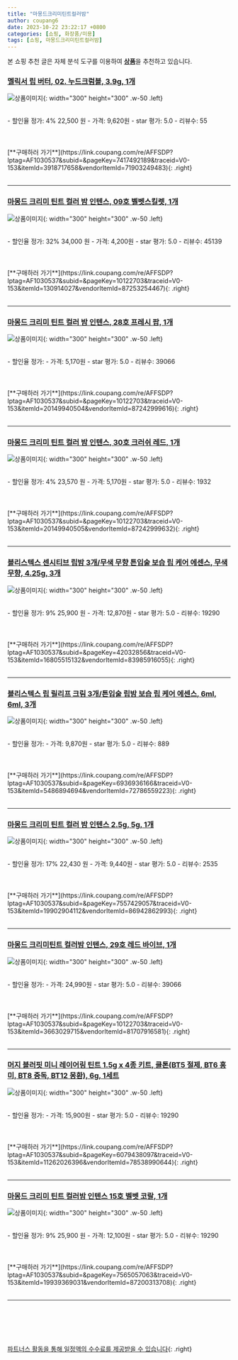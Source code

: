 ```yaml
---
title: "마몽드크리미틴트컬러밤"
author: coupang6
date: 2023-10-22 23:22:17 +0800
categories: [쇼핑, 화장품/미용]
tags: [쇼핑, 마몽드크리미틴트컬러밤]
---
```


본 쇼핑 추천 글은 자체 분석 도구를 이용하여 [**상품**](https://link.coupang.com/a/bao1ui)을 추천하고 있습니다.

### [멜릭서 립 버터, 02. 누드크럼블, 3.9g, 1개](https://link.coupang.com/re/AFFSDP?lptag=AF1030537&subid=&pageKey=7417492189&traceid=V0-153&itemId=3918717658&vendorItemId=71903249483)

![상품이미지](https://thumbnail7.coupangcdn.com/thumbnails/remote/230x230ex/image/retail/images/2188562701598326-81129323-6790-4ac9-b545-47ed7d441257.jpg){: width="300" height="300" .w-50 .left}


<br>
- 할인율 정가: 4%  22,500   원
- 가격: 9,620원
- star 평가: 5.0
- 리뷰수: 55
<br>
<br>
<br>
<br>
[**구매하러 가기**](https://link.coupang.com/re/AFFSDP?lptag=AF1030537&subid=&pageKey=7417492189&traceid=V0-153&itemId=3918717658&vendorItemId=71903249483){: .right}
<br>
<br>

---

### [마몽드 크리미 틴트 컬러 밤 인텐스, 09호 벨벳스킬렛, 1개](https://link.coupang.com/re/AFFSDP?lptag=AF1030537&subid=&pageKey=10122703&traceid=V0-153&itemId=130914027&vendorItemId=87253254467)

![상품이미지](https://thumbnail10.coupangcdn.com/thumbnails/remote/230x230ex/image/vendor_inventory/147a/db153437585614f6822ea43b5844439461003d6204bf63985c924f5b91c2.jpg){: width="300" height="300" .w-50 .left}


<br>
- 할인율 정가: 32%  34,000   원
- 가격: 4,200원
- star 평가: 5.0
- 리뷰수: 45139
<br>
<br>
<br>
<br>
[**구매하러 가기**](https://link.coupang.com/re/AFFSDP?lptag=AF1030537&subid=&pageKey=10122703&traceid=V0-153&itemId=130914027&vendorItemId=87253254467){: .right}
<br>
<br>

---

### [마몽드 크리미 틴트 컬러 밤 인텐스, 28호 프레시 팝, 1개](https://link.coupang.com/re/AFFSDP?lptag=AF1030537&subid=&pageKey=10122703&traceid=V0-153&itemId=20149940504&vendorItemId=87242999616)

![상품이미지](https://thumbnail10.coupangcdn.com/thumbnails/remote/230x230ex/image/vendor_inventory/147a/db153437585614f6822ea43b5844439461003d6204bf63985c924f5b91c2.jpg){: width="300" height="300" .w-50 .left}


<br>
- 할인율 정가: 
- 가격: 5,170원
- star 평가: 5.0
- 리뷰수: 39066
<br>
<br>
<br>
<br>
[**구매하러 가기**](https://link.coupang.com/re/AFFSDP?lptag=AF1030537&subid=&pageKey=10122703&traceid=V0-153&itemId=20149940504&vendorItemId=87242999616){: .right}
<br>
<br>

---

### [마몽드 크리미 틴트 컬러 밤 인텐스, 30호 크러쉬 레드, 1개](https://link.coupang.com/re/AFFSDP?lptag=AF1030537&subid=&pageKey=10122703&traceid=V0-153&itemId=20149940505&vendorItemId=87242999632)

![상품이미지](https://thumbnail10.coupangcdn.com/thumbnails/remote/230x230ex/image/vendor_inventory/147a/db153437585614f6822ea43b5844439461003d6204bf63985c924f5b91c2.jpg){: width="300" height="300" .w-50 .left}


<br>
- 할인율 정가: 4%  23,570   원
- 가격: 5,170원
- star 평가: 5.0
- 리뷰수: 1932
<br>
<br>
<br>
<br>
[**구매하러 가기**](https://link.coupang.com/re/AFFSDP?lptag=AF1030537&subid=&pageKey=10122703&traceid=V0-153&itemId=20149940505&vendorItemId=87242999632){: .right}
<br>
<br>

---

### [블리스텍스 센시티브 립밤 3개/무색 무향 튼입술 보습 립 케어 에센스, 무색 무향, 4.25g, 3개](https://link.coupang.com/re/AFFSDP?lptag=AF1030537&subid=&pageKey=42032856&traceid=V0-153&itemId=16805515132&vendorItemId=83985916055)

![상품이미지](https://thumbnail6.coupangcdn.com/thumbnails/remote/230x230ex/image/vendor_inventory/04c9/bb8a6fe32f1b08a7165af10772ddc02e15bb827972a99288755907972c75.jpg){: width="300" height="300" .w-50 .left}


<br>
- 할인율 정가: 9%  25,900   원
- 가격: 12,870원
- star 평가: 5.0
- 리뷰수: 19290
<br>
<br>
<br>
<br>
[**구매하러 가기**](https://link.coupang.com/re/AFFSDP?lptag=AF1030537&subid=&pageKey=42032856&traceid=V0-153&itemId=16805515132&vendorItemId=83985916055){: .right}
<br>
<br>

---

### [블리스텍스 립 릴리프 크림 3개/튼입술 립밤 보습 립 케어 에센스, 6ml, 6ml, 3개](https://link.coupang.com/re/AFFSDP?lptag=AF1030537&subid=&pageKey=6936936166&traceid=V0-153&itemId=5486894694&vendorItemId=72786559223)

![상품이미지](https://thumbnail8.coupangcdn.com/thumbnails/remote/230x230ex/image/vendor_inventory/bc44/87c0a674a32f85a0e8012fb876c31d5e847c21bd386b73044f9e3c8ea2fb.jpg){: width="300" height="300" .w-50 .left}


<br>
- 할인율 정가: 
- 가격: 9,870원
- star 평가: 5.0
- 리뷰수: 889
<br>
<br>
<br>
<br>
[**구매하러 가기**](https://link.coupang.com/re/AFFSDP?lptag=AF1030537&subid=&pageKey=6936936166&traceid=V0-153&itemId=5486894694&vendorItemId=72786559223){: .right}
<br>
<br>

---

### [마몽드 크리미 틴트 컬러 밤 인텐스 2.5g, 5g, 1개](https://link.coupang.com/re/AFFSDP?lptag=AF1030537&subid=&pageKey=7557429057&traceid=V0-153&itemId=19902904112&vendorItemId=86942862993)

![상품이미지](https://thumbnail10.coupangcdn.com/thumbnails/remote/230x230ex/image/vendor_inventory/c14e/7d0013304f954772554c9b5f61c31a1fff22ddfb5113268c5b9a3989f75d.png){: width="300" height="300" .w-50 .left}


<br>
- 할인율 정가: 17%  22,430   원
- 가격: 9,440원
- star 평가: 5.0
- 리뷰수: 2535
<br>
<br>
<br>
<br>
[**구매하러 가기**](https://link.coupang.com/re/AFFSDP?lptag=AF1030537&subid=&pageKey=7557429057&traceid=V0-153&itemId=19902904112&vendorItemId=86942862993){: .right}
<br>
<br>

---

### [마몽드 크리미틴트 컬러밤 인텐스, 29호 레드 바이브, 1개](https://link.coupang.com/re/AFFSDP?lptag=AF1030537&subid=&pageKey=10122703&traceid=V0-153&itemId=3663029715&vendorItemId=81707916581)

![상품이미지](https://thumbnail9.coupangcdn.com/thumbnails/remote/230x230ex/image/vendor_inventory/1663/c6ec606e57dcd5c5a38f6a2a7114a8cb7bace1b2c2fc7d925ce19f655c40.jpg){: width="300" height="300" .w-50 .left}


<br>
- 할인율 정가: 
- 가격: 24,990원
- star 평가: 5.0
- 리뷰수: 39066
<br>
<br>
<br>
<br>
[**구매하러 가기**](https://link.coupang.com/re/AFFSDP?lptag=AF1030537&subid=&pageKey=10122703&traceid=V0-153&itemId=3663029715&vendorItemId=81707916581){: .right}
<br>
<br>

---

### [머지 블러핏 미니 레이어링 틴트 1.5g x 4종 키트, 쿨톤(BT5 절제, BT6 흥미, BT8 중독, BT12 몽환), 6g, 1세트](https://link.coupang.com/re/AFFSDP?lptag=AF1030537&subid=&pageKey=6079438097&traceid=V0-153&itemId=11262026396&vendorItemId=78538990644)

![상품이미지](https://thumbnail8.coupangcdn.com/thumbnails/remote/230x230ex/image/retail/images/2421776271940072-0e71b6bd-e988-4f92-8a69-0542cd8961a8.jpg){: width="300" height="300" .w-50 .left}


<br>
- 할인율 정가: 
- 가격: 15,900원
- star 평가: 5.0
- 리뷰수: 19290
<br>
<br>
<br>
<br>
[**구매하러 가기**](https://link.coupang.com/re/AFFSDP?lptag=AF1030537&subid=&pageKey=6079438097&traceid=V0-153&itemId=11262026396&vendorItemId=78538990644){: .right}
<br>
<br>

---

### [마몽드 크리미 틴트 컬러밤 인텐스 15호 벨벳 코랄, 1개](https://link.coupang.com/re/AFFSDP?lptag=AF1030537&subid=&pageKey=7565057063&traceid=V0-153&itemId=19939369031&vendorItemId=87200313708)

![상품이미지](https://thumbnail6.coupangcdn.com/thumbnails/remote/230x230ex/image/vendor_inventory/2bba/b5d1d74ee050cf60b9f4fddc0c5a091c0e6b7646bee4160dfc799d1e3f83.jpeg){: width="300" height="300" .w-50 .left}


<br>
- 할인율 정가: 9%  25,900   원
- 가격: 12,100원
- star 평가: 5.0
- 리뷰수: 19290
<br>
<br>
<br>
<br>
[**구매하러 가기**](https://link.coupang.com/re/AFFSDP?lptag=AF1030537&subid=&pageKey=7565057063&traceid=V0-153&itemId=19939369031&vendorItemId=87200313708){: .right}
<br>
<br>

---
<br><br><br><br><br> [파트너스 활동을 통해 일정액의 수수료를 제공받을 수 있습니다](https://link.coupang.com/a/bao1ui){: .right}